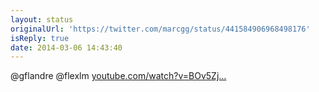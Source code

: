 ```yaml
---
layout: status
originalUrl: 'https://twitter.com/marcgg/status/441584906968498176'
isReply: true
date: 2014-03-06 14:43:40
---
```


@gflandre @flexlm [youtube.com/watch?v=BOv5Zj…](http://www.youtube.com/watch?v=BOv5ZjAOpC8)
